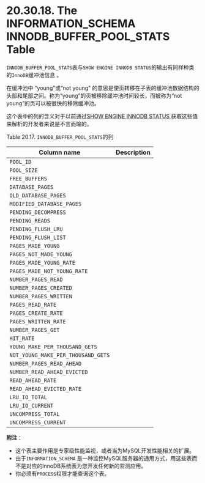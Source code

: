 # 20.30.18. The INFORMATION_SCHEMA INNODB_BUFFER_POOL_STATS Table

`INNODB_BUFFER_POOL_STATS`表与`SHOW ENGINE INNODB STATUS`的输出有同样种类的`InnoDB`缓冲池信息 。

在缓冲池中 “young”或“not young” 的意思是使页转移在子表的缓冲池数据结构的头部和尾部之间。称为“young”的页被移除缓冲池时间较长，而被称为“not young”的页可以被很快的移除缓冲池。

这个表中的列的含义对于以前通过[SHOW ENGINE INNODB STATUS ]()获取这些值来解析的开发者来说是不言而喻的。

Table 20.17. `INNODB_BUFFER_POOL_STATS`的列

<table>
<thead>
<tr>
	<th scope="col">Column name</th>
	<th scope="col">Description</th>
</tr>
</thead>

<tbody>
<tr>
	<td scope="row"><code class="literal">POOL_ID</code></td>
	<td> </td>
</tr>

<tr>
	<td scope="row"><code class="literal">POOL_SIZE</code></td>
	<td> </td>
</tr>

<tr>
	<td scope="row"><code class="literal">FREE_BUFFERS</code></td>
	<td> </td>
</tr>

<tr>
	<td scope="row"><code class="literal">DATABASE_PAGES</code></td>
	<td> </td>
</tr>

<tr>
	<td scope="row"><code class="literal">OLD_DATABASE_PAGES</code></td>
	<td> </td>
</tr>

<tr>
	<td scope="row"><code class="literal">MODIFIED_DATABASE_PAGES</code></td>
	<td> </td>
</tr>

<tr>
	<td scope="row"><code class="literal">PENDING_DECOMPRESS</code></td>
	<td> </td>
</tr>

<tr>
	<td scope="row"><code class="literal">PENDING_READS</code></td>
	<td> </td>
</tr>

<tr>
	<td scope="row"><code class="literal">PENDING_FLUSH_LRU</code></td>
	<td> </td>
</tr>

<tr>
	<td scope="row"><code class="literal">PENDING_FLUSH_LIST</code></td>
	<td> </td>
</tr>

<tr>
	<td scope="row"><code class="literal">PAGES_MADE_YOUNG</code></td>
	<td> </td>
</tr>

<tr>
	<td scope="row"><code class="literal">PAGES_NOT_MADE_YOUNG</code></td>
	<td> </td>
</tr>

<tr>
	<td scope="row"><code class="literal">PAGES_MADE_YOUNG_RATE</code></td>
	<td> </td>
</tr>

<tr>
	<td scope="row"><code class="literal">PAGES_MADE_NOT_YOUNG_RATE</code></td>
	<td> </td>
</tr>

<tr>
	<td scope="row"><code class="literal">NUMBER_PAGES_READ</code></td>
	<td> </td>
</tr>

<tr>
	<td scope="row"><code class="literal">NUMBER_PAGES_CREATED</code></td>
	<td> </td>
</tr>

<tr>
	<td scope="row"><code class="literal">NUMBER_PAGES_WRITTEN</code></td>
	<td> </td>
</tr>

<tr>
	<td scope="row"><code class="literal">PAGES_READ_RATE</code></td>
	<td> </td>
</tr>

<tr>
	<td scope="row"><code class="literal">PAGES_CREATE_RATE</code></td>
	<td> </td>
</tr>

<tr>
	<td scope="row"><code class="literal">PAGES_WRITTEN_RATE</code></td>
	<td> </td>
</tr>

<tr>
	<td scope="row"><code class="literal">NUMBER_PAGES_GET</code></td>
	<td> </td>
</tr>

<tr>
	<td scope="row"><code class="literal">HIT_RATE</code></td>
	<td> </td>
</tr>

<tr>
	<td scope="row"><code class="literal">YOUNG_MAKE_PER_THOUSAND_GETS</code></td>
	<td> </td>
</tr>

<tr>
	<td scope="row"><code class="literal">NOT_YOUNG_MAKE_PER_THOUSAND_GETS</code></td>
	<td> </td>
</tr>

<tr>
	<td scope="row"><code class="literal">NUMBER_PAGES_READ_AHEAD</code></td>
	<td> </td>
</tr>

<tr>
	<td scope="row"><code class="literal">NUMBER_READ_AHEAD_EVICTED</code></td>
	<td> </td>
</tr>

<tr>
	<td scope="row"><code class="literal">READ_AHEAD_RATE</code></td>
	<td> </td>
</tr>

<tr>
	<td scope="row"><code class="literal">READ_AHEAD_EVICTED_RATE</code></td>
	<td> </td>
</tr>

<tr>
	<td scope="row"><code class="literal">LRU_IO_TOTAL</code></td>
	<td> </td>
</tr>

<tr>
	<td scope="row"><code class="literal">LRU_IO_CURRENT</code></td>
	<td> </td>
</tr>

<tr>
	<td scope="row"><code class="literal">UNCOMPRESS_TOTAL</code></td>
	<td> </td>
</tr>

<tr>
	<td scope="row"><code class="literal">UNCOMPRESS_CURRENT</code></td>
	<td> </td>
</tr>
</tbody>
</table>

**附注**：

- 这个表主要作用是专家级性能监视，或者当为MySQL开发性能相关的扩展。
- 由于`INFORMATION_SCHEMA` 是一种监控MySQL服务器的通用方式，用这些表而不是对应的InnoDB系统表为您开发任何新的监测应用。
- 你必须有`PROCESS`权限才能查询这个表。